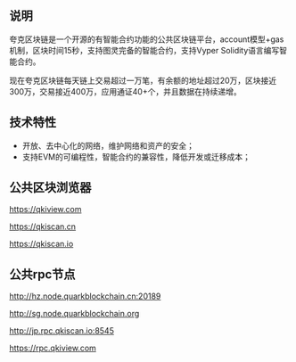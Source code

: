 ## 说明

夸克区块链是一个开源的有智能合约功能的公共区块链平台，account模型+gas机制，区块时间15秒，支持图灵完备的智能合约，支持Vyper Solidity语言编写智能合约。

现在夸克区块链每天链上交易超过一万笔，有余额的地址超过20万，区块接近300万，交易接近400万，应用通证40+个，并且数据在持续递增。

## 技术特性

- 开放、去中心化的网络，维护网络和资产的安全；
- 支持EVM的可编程性，智能合约的兼容性，降低开发或迁移成本；

## 公共区块浏览器

https://qkiview.com

https://qkiscan.cn

https://qkiscan.io

## 公共rpc节点

http://hz.node.quarkblockchain.cn:20189

http://sg.node.quarkblockchain.org

http://jp.rpc.qkiscan.io:8545

https://rpc.qkiview.com